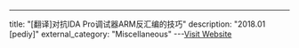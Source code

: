 ---
title: "[翻译]对抗IDA Pro调试器ARM反汇编的技巧"
description: "2018.01 [pediy]"
external_category: "Miscellaneous"
---[Visit Website](https://bbs.pediy.com/thread-223894.htm)

